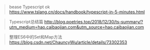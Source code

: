 >bease Typescript  ok
https://www.tslang.cn/docs/handbook/typescript-in-5-minutes.html

>Typescript总结篇
http://blog.poetries.top/2018/12/30/ts-summary/?utm_medium=hao.caibaojian.com&utm_source=hao.caibaojian.com


>整理ES6中的Set和Map方法
https://blog.csdn.net/ChauncyWu/article/details/73302353
